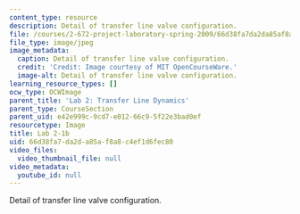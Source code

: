 ```yaml
---
content_type: resource
description: Detail of transfer line valve configuration.
file: /courses/2-672-project-laboratory-spring-2009/66d38fa7da2da85af8a8c4ef1d6fec80_lab2-1b.jpg
file_type: image/jpeg
image_metadata:
  caption: Detail of transfer line valve configuration.
  credit: 'Credit: Image courtesy of MIT OpenCourseWare.'
  image-alt: Detail of transfer line valve configuration.
learning_resource_types: []
ocw_type: OCWImage
parent_title: 'Lab 2: Transfer Line Dynamics'
parent_type: CourseSection
parent_uid: e42e999c-9cd7-e012-66c9-5f22e3bad0ef
resourcetype: Image
title: Lab 2-1b
uid: 66d38fa7-da2d-a85a-f8a8-c4ef1d6fec80
video_files:
  video_thumbnail_file: null
video_metadata:
  youtube_id: null
---
```

Detail of transfer line valve configuration.

